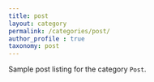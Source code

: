 ```yaml
---
title: post
layout: category
permalink: /categories/post/
author_profile : true
taxonomy: post
---
```


Sample post listing for the category `Post`.
